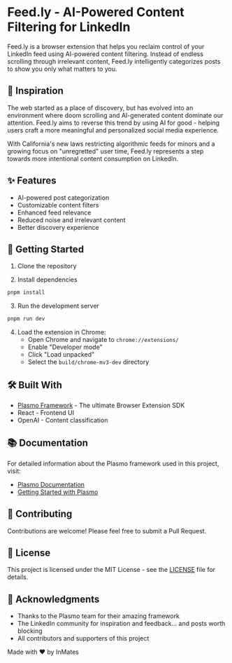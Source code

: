 # Feed.ly - AI-Powered Content Filtering for LinkedIn

Feed.ly is a browser extension that helps you reclaim control of your LinkedIn feed using AI-powered content filtering. Instead of endless scrolling through irrelevant content, Feed.ly intelligently categorizes posts to show you only what matters to you.

## 🌟 Inspiration

The web started as a place of discovery, but has evolved into an environment where doom scrolling and AI-generated content dominate our attention. Feed.ly aims to reverse this trend by using AI for good - helping users craft a more meaningful and personalized social media experience.

With California's new laws restricting algorithmic feeds for minors and a growing focus on "unregretted" user time, Feed.ly represents a step towards more intentional content consumption on LinkedIn.

## ✨ Features

- AI-powered post categorization
- Customizable content filters
- Enhanced feed relevance
- Reduced noise and irrelevant content
- Better discovery experience

## 🚀 Getting Started

1. Clone the repository

2. Install dependencies

```bash
pnpm install
```

3. Run the development server

```bash
pnpm run dev
```

4. Load the extension in Chrome:
   - Open Chrome and navigate to `chrome://extensions/`
   - Enable "Developer mode"
   - Click "Load unpacked"
   - Select the `build/chrome-mv3-dev` directory

## 🛠️ Built With

- [Plasmo Framework](https://docs.plasmo.com/) - The ultimate Browser Extension SDK
- React - Frontend UI
- OpenAI - Content classification

## 📚 Documentation

For detailed information about the Plasmo framework used in this project, visit:

- [Plasmo Documentation](https://docs.plasmo.com/)
- [Getting Started with Plasmo](https://docs.plasmo.com/framework)

## 🤝 Contributing

Contributions are welcome! Please feel free to submit a Pull Request.

## 📝 License

This project is licensed under the MIT License - see the [LICENSE](LICENSE) file for details.

## 🙏 Acknowledgments

- Thanks to the Plasmo team for their amazing framework
- The LinkedIn community for inspiration and feedback... and posts worth blocking
- All contributors and supporters of this project

Made with ❤️ by InMates
